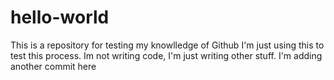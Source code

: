 # hello-world
This is a repository for testing my knowlledge of Github
I'm just using this to test this process.  Im not writing code, I'm just writing other stuff.
I'm adding another commit here
